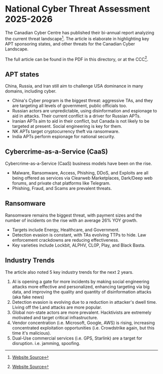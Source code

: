# National Cyber Threat Assessment 2025-2026

The Canadian Cyber Centre has published their bi-annual report analyzing the current threat landscape[^website]. The article is elaborate in highlighting key APT sponsoring states, and other threats for the Canadian Cyber Landscape.  

The full article can be found in the PDF in this directory, or at the CCC[^website].  

[^website]: [Website Source](https://www.cyber.gc.ca/en/guidance/national-cyber-threat-assessment-2025-2026)  

## APT states
China, Russia, and Iran still aim to challenge USA dominance in many domains, including cyber.  
- China's Cyber program is the biggest threat: aggressive TAs, and they are targeting all levels of government, public officials too.  
- Russian actors are unpredictable, using disinformation and espionage to aid in attacks. Their current conflict is a driver for Russian APTs.  
- Iranian APTs aim to aid in their conflict, but Canada is not likely to be targeted at present. Social engineering is key for them.  
- NK APTs target cryptocurrency theft via ransomware.  
- India APTs perform espionage for national security.  

## Cybercrime-as-a-Service (CaaS)
Cybercrime-as-a-Service (CaaS) business models have been on the rise.  
- Malware, Ransomware, Access, Phishing, DDoS, and Exploits are all being offered as services via Clearweb Marketplaces, Dark/Deep web forums, and private chat platforms like Telegram.  
- Phishing, Fraud, and Scams are prevalent threats.  

## Ransomware
Ransomware remains the biggest threat, with payment sizes and the number of incidents on the rise with an average 26% YOY growth.  
- Targets include Energy, Healthcare, and Government.  
- Detection evasion is constant, with TAs evolving TTPs to hide. Law enforcement crackdowns are reducing effectiveness.  
- Key varieties include Lockbit, ALPHV, CL0P, Play, and Black Basta.  

## Industry Trends
The article also noted 5 key industry trends for the next 2 years.  
1. AI is opening a gate for more incidents by making social engineering attacks more effective and personalized, enhancing targeting via big data, and improving the quality and quantity of disinformation attacks (aka fake news)  
2. Detection evasion is evolving due to a reduction in attacker's dwell time. Living off the Land attacks are more popular.  
3. Global non-state actors are more prevalent. Hacktivists are extremely motivated and target critical infrastructure.  
4. Vendor concentration (i.e. Microsoft, Google, AWS) is rising, increasing concentrated exploitation opportunities (i.e. Crowdstrike again, but this time it's malicious).  
5. Dual-Use commercial services (i.e. GPS, Starlink) are a target for disruption. i.e. jamming, spoofing.  

<!--

The Canadian threat landscape is complicated and evolving, making it hard to determine what must be done to properly defend against APTs. Luckily, the Canadian Cyber Centre just published their bi-annual cyber threat landscape report. The article is elaborate in highlighting key APT sponsoring states, and other threats.

TLDR:

- China, Russia, and Iran still aim to challenge USA dominance in many domains, including cyber.
- Cybercrime-as-a-Service (CaaS) business models have been on the rise. Watch out for phishing and scams!
- Ransomware remains the biggest threat, with payment sizes and the number of incidents on the rise with an average 26% YOY growth.
- AI enhances social engineering, making phishing more personalized and effective.
- Detection evasion is becoming a priority.

A longer summary can be found on my GitHub repo:
[add link]

Government of Canada News Release:
https://www.canada.ca/en/communications-security/news/2024/10/canadian-centre-for-cyber-security-releases-national-cyber-threat-assessment-2025-2026.html

The full article can be found here:
https://www.cyber.gc.ca/en/guidance/national-cyber-threat-assessment-2025-2026

--2--

-->